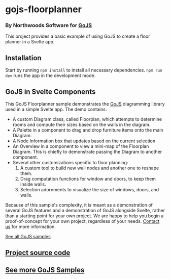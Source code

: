 # gojs-floorplanner

### By Northwoods Software for [GoJS](https://gojs.net)

This project provides a basic example of using GoJS to create a floor planner in a Svelte app.

## Installation

Start by running `npm install` to install all necessary dependencies.
`npm run dev` runs the app in the development mode.

## GoJS in Svelte Components

This GoJS Floorplanner sample demonstrates the <a
    href="https://gojs.net/latest/index.html"
    target="_blank">GoJS</a> diagramming library used in a simple Svelte app. The demo contains:

<ul>
  <li>
    A custom Diagram class, called Floorplan, which attempts to determine rooms and compute
    their sizes based on the walls in the diagram.
  </li>
  <li>A Palette in a component to drag and drop furniture items onto the main Diagram.</li>
  <li>A Node Information box that updates based on the current selection</li>
  <li>
    An Overview in a component to view a mini-map of the Floorplan Diagram. This is chiefly to
    demonstrate passing the Diagram to another component.
  </li>
  <li>
    Several other customizations specific to floor planning:
    <ol>
      <li>A custom tool to build new wall nodes and another one to reshape them.</li>
      <li>Drag computation functions for window and doors, to keep them inside walls.</li>
      <li>Selection adornments to visualize the size of windows, doors, and walls.</li>
    </ol>
  </li>
</ul>

Because of this sample's complexity, it is meant as a demonstration of several GoJS features
and a demonstration of GoJS alongside Svelte, rather than a starting point for your own
project. We are happy to help you begin a proof-of-concept for your own project, regardless of
your needs. <a href="https://nwoods.com/support.html" target="_blank">Contact us</a> for more information.

<a href="https://gojs.net/latest/samples/">See all GoJS samples</a>

## [Project source code](https://github.com/NorthwoodsSoftware/GoJS/tree/master/projects)

## [See more GoJS Samples](https://gojs.net/latest/samples/)
